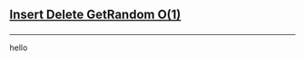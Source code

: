 <h2><a href="https://leetcode.com/problems/insert-delete-getrandom-o1/submissions/851834565/">Insert Delete GetRandom O(1)</a></h2><h3></h3><hr>hello